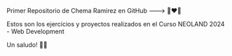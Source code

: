Primer Repositorio de Chema Ramirez en GitHub ---> 🚀❤️‍🔥

Estos son los ejercicios y proyectos realizados en el Curso NEOLAND 2024 - Web Development 

Un saludo! 🙋‍♂️
